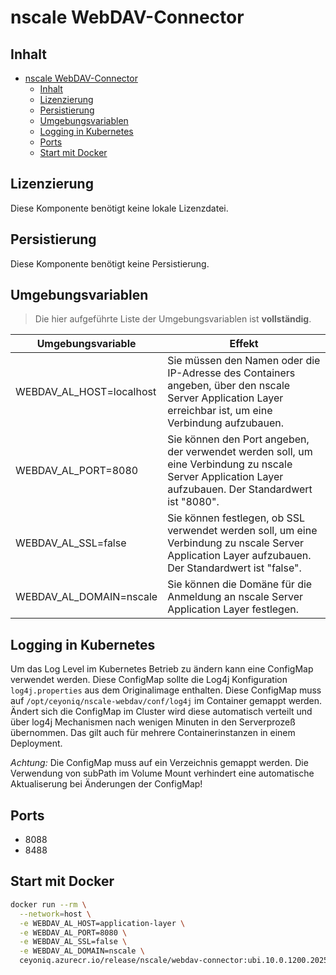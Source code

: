 # nscale WebDAV-Connector

## Inhalt

- [nscale WebDAV-Connector](#nscale-webdav-connector)
  - [Inhalt](#inhalt)
  - [Lizenzierung](#lizenzierung)
  - [Persistierung](#persistierung)
  - [Umgebungsvariablen](#umgebungsvariablen)
  - [Logging in Kubernetes](#logging-in-kubernetes)
  - [Ports](#ports)
  - [Start mit Docker](#start-mit-docker)

## Lizenzierung

Diese Komponente benötigt keine lokale Lizenzdatei.

## Persistierung

Diese Komponente benötigt keine Persistierung.

## Umgebungsvariablen

>Die hier aufgeführte Liste der Umgebungsvariablen ist **vollständig**.

|Umgebungsvariable | Effekt |
|----|---|
|WEBDAV_AL_HOST=localhost |Sie müssen den Namen oder die IP-Adresse des Containers angeben, über den nscale Server Application Layer erreichbar ist, um eine Verbindung aufzubauen.|
|WEBDAV_AL_PORT=8080|Sie können den Port angeben, der verwendet werden soll, um eine Verbindung zu nscale Server Application Layer aufzubauen. Der Standardwert ist "8080".|
|WEBDAV_AL_SSL=false|Sie können festlegen, ob SSL verwendet werden soll, um eine Verbindung zu nscale Server Application Layer aufzubauen. Der Standardwert ist "false".|
|WEBDAV_AL_DOMAIN=nscale|Sie können die Domäne für die Anmeldung an nscale Server Application Layer festlegen.|

## Logging in Kubernetes

Um das Log Level im Kubernetes Betrieb zu ändern kann eine ConfigMap verwendet werden. Diese ConfigMap sollte die Log4j 
Konfiguration ```log4j.properties``` aus dem Originalimage enthalten. 
Diese ConfigMap muss auf ```/opt/ceyoniq/nscale-webdav/conf/log4j``` im Container gemappt werden.
Ändert sich die ConfigMap im Cluster wird diese automatisch verteilt und über log4j Mechanismen nach wenigen Minuten in den
Serverprozeß übernommen. Das gilt auch für mehrere Containerinstanzen in einem Deployment.

*Achtung:* Die ConfigMap muss auf ein Verzeichnis gemappt werden. Die Verwendung von subPath im Volume Mount verhindert eine automatische Aktualiserung bei Änderungen der ConfigMap!

## Ports

- 8088
- 8488

## Start mit Docker

```bash
docker run --rm \
  --network=host \
  -e WEBDAV_AL_HOST=application-layer \
  -e WEBDAV_AL_PORT=8080 \
  -e WEBDAV_AL_SSL=false \
  -e WEBDAV_AL_DOMAIN=nscale \
  ceyoniq.azurecr.io/release/nscale/webdav-connector:ubi.10.0.1200.2025051915
```
